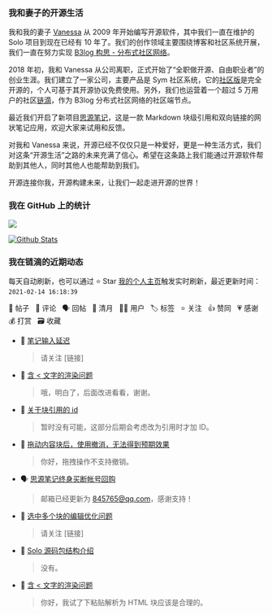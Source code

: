 ### 我和妻子的开源生活

我和我的妻子 [Vanessa](https://github.com/Vanessa219) 从 2009 年开始编写开源软件，其中我们一直在维护的 Solo 项目到现在已经有 10 年了。我们的创作领域主要围绕博客和社区系统开展，我们一直在努力实现 [B3log 构思 - 分布式社区网络](https://ld246.com/article/1546941897596)。

2018 年初，我和 Vanessa 从公司离职，正式开始了“全职做开源、自由职业者”的创业生涯。我们建立了一家公司，主要产品是 Sym 社区系统，它的[社区版](https://github.com/88250/symphony)是完全开源的，个人可基于其开源协议免费使用。另外，我们也运营着一个超过 5 万用户的社区[链滴](https://ld246.com)，作为 B3log 分布式社区网络的社区端节点。

最近我们开启了新项目[思源笔记](https://github.com/siyuan-note/siyuan)，这是一款 Markdown 块级引用和双向链接的网状笔记应用，欢迎大家来试用和反馈。

对我和 Vanessa 来说，开源已经不仅仅只是一种爱好，更是一种生活方式，我们对这条“开源生活”之路的未来充满了信心。希望在这条路上我们能通过开源软件帮助到其他人，同时其他人也能帮助到我们。

开源连接你我，开源构建未来，让我们一起走进开源的世界！

### 我在 GitHub 上的统计

<a title="Hits" target="_blank" href="https://github.com/88250/88250"><img src="https://hits.b3log.org/88250/88250.svg"></a>

[![Github Stats](https://github-readme-stats.vercel.app/api?username=88250&theme=tokyonight&show_icons=true)](https://github.com/88250)

<!--events start -->

### 我在链滴的近期动态

每天自动刷新，也可以通过 ⭐️ Star [我的个人主页](https://github.com/88250/88250)触发实时刷新，最近更新时间：`2021-02-14 16:18:39`

📝 帖子 &nbsp; 💬 评论 &nbsp; 🗣 回帖 &nbsp; 🌙 清月 &nbsp; 👨‍💻 用户 &nbsp; 🏷️ 标签 &nbsp; ⭐️ 关注 &nbsp; 👍 赞同 &nbsp; 💗 感谢 &nbsp; 💰 打赏 &nbsp; 🗃 收藏

* 💬 [笔记输入延迟](https://ld246.com/article/1613268558179/comment/1613277493154#comments)

  > 请关注 [链接]
* 💬 [含 &lt; 文字的渲染问题](https://ld246.com/article/1613174143644/comment/1613277363427#comments)

  > 哦，明白了，后面改进看看，谢谢。
* 💬 [关于块引用的 id](https://ld246.com/article/1613241891913/comment/1613266360296#comments)

  > 暂时没有可能，这部分后期会考虑改为引用时才加 ID。
* 💬 [拖动内容块后，使用撤消，无法得到预期效果](https://ld246.com/article/1613222791670/comment/1613266274209#comments)

  > 你好，拖拽操作不支持撤销。
* 🗣 [思源笔记终身买断帐号回购](https://ld246.com/article/1609818892117/comment/1613213649688#comments)

  > 邮箱已经更新为 845765@qq.com，感谢支持！
* 💬 [选中多个块的编辑优化问题](https://ld246.com/article/1613187071945/comment/1613193950566#comments)

  > 请关注 [链接]
* 💬 [Solo 源码包结构介绍](https://ld246.com/article/1538711714296/comment/1613178949260#comments)

  > 没有。
* 💬 [含 &lt; 文字的渲染问题](https://ld246.com/article/1613174143644/comment/1613175653738#comments)

  > 你好，我试了下粘贴解析为 HTML 块应该是合理的。


<!--events end -->
